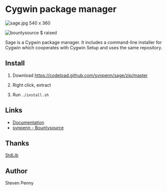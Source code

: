 Cygwin package manager
=========================
![sage.jpg 540 x 360][qu]

![bountysource $ raised][br]

Sage is a Cygwin package manager. It includes a command-line installer for
Cygwin which cooperates with Cygwin Setup and uses the same repository.

Install
-------
1. Download https://codeload.github.com/svnpenn/sage/zip/master

2. Right click, extract

3. Run `./install.sh`

Links
---------------------
- [Documentation][ya]
- [svnpenn - Bountysource][xr]

Thanks
------------
[StdLib][ec]

Author
------------
Steven Penny

<!-- protocol is needed for image to render -->
[br]:https://api.bountysource.com/badge/team?team_id=114003&style=raised
[ec]:https://github.com/svnpenn/stdlib
[qu]:https://raw.githubusercontent.com/svnpenn/sage/master/doc/sage.jpg
[xr]:https://www.bountysource.com/teams/svnpenn
[ya]:https://github.com/svnpenn/sage/blob/master/doc/sage.txt
